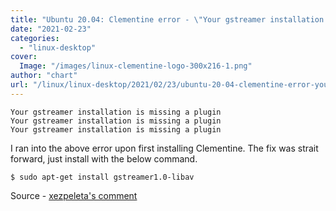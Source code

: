 ```yaml
---
title: "Ubuntu 20.04: Clementine error - \"Your gstreamer installation is missing a plugin\""
date: "2021-02-23"
categories: 
  - "linux-desktop"
cover:
  Image: "/images/linux-clementine-logo-300x216-1.png"
author: "chart"
url: "/linux/linux-desktop/2021/02/23/ubuntu-20-04-clementine-error-your-gstreamer-installation-is-missing-a-plugin/"
---
```


```
Your gstreamer installation is missing a plugin
Your gstreamer installation is missing a plugin
Your gstreamer installation is missing a plugin
```

I ran into the above error upon first installing Clementine. The fix was strait forward, just install with the below command.

```
$ sudo apt-get install gstreamer1.0-libav
```

Source - [xezpeleta's comment](https://askubuntu.com/questions/456072/clementine-wont-play-wma-with-your-gstreamer-installation-is-missing-a-plugi)
